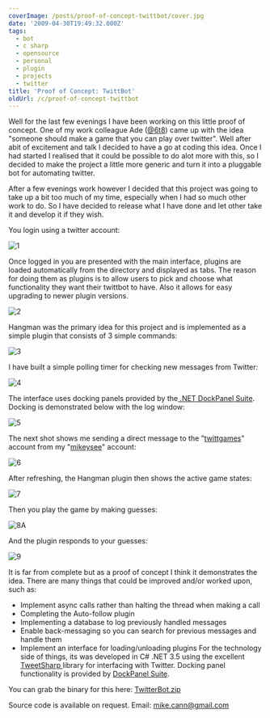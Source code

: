 ```yaml
---
coverImage: /posts/proof-of-concept-twittbot/cover.jpg
date: '2009-04-30T19:49:32.000Z'
tags:
  - bot
  - c sharp
  - opensource
  - personal
  - plugin
  - projects
  - twitter
title: 'Proof of Concept: TwittBot'
oldUrl: /c/proof-of-concept-twittbot
---
```


Well for the last few evenings I have been working on this little proof of concept. One of my work colleague Ade ([@6t8](https://twitter.com/6t8)) came up with the idea "someone should make a game that you can play over twitter". Well after abit of excitement and talk I decided to have a go at coding this idea. Once I had started I realised that it could be possible to do alot more with this, so I decided to make the project a little more generic and turn it into a pluggable bot for automating twitter.

<!-- more -->

After a few evenings work however I decided that this project was going to take up a bit too much of my time, especially when I had so much other work to do. So I have decided to release what I have done and let other take it and develop it if they wish.

You login using a twitter account:

![1](/wp-content/uploads/2009/04/1.gif "1")

<!--more-->Once logged in you are presented with the main interface, plugins are loaded automatically from the directory and displayed as tabs. The reason for doing them as plugins is to allow users to pick and choose what functionality they want their twittbot to have. Also it allows for easy upgrading to newer plugin versions.

![2](/wp-content/uploads/2009/04/2.gif "2")

Hangman was the primary idea for this project and is implemented as a simple plugin that consists of 3 simple commands:

![3](/wp-content/uploads/2009/04/3.gif "3")

I have built a simple polling timer for checking new messages from Twitter:

![4](/wp-content/uploads/2009/04/4.gif "4")

The interface uses docking panels provided by the[ .NET DockPanel Suite](https://sourceforge.net/projects/dockpanelsuite/). Docking is demonstrated below with the log window:

![5](/wp-content/uploads/2009/04/5.gif "5")

The next shot shows me sending a direct message to the "[twittgames](https://www.twitter.com/twittgames)" account from my "[mikeysee](https://www.twitter.com/mikeysee)" account:

![6](/wp-content/uploads/2009/04/6.gif "6")

After refreshing, the Hangman plugin then shows the active game states:

![7](/wp-content/uploads/2009/04/7.gif "7")

Then you play the game by making guesses:

![8](/wp-content/uploads/2009/04/8.gif "8")A

And the plugin responds to your guesses:

![9](/wp-content/uploads/2009/04/9.gif "9")

It is far from complete but as a proof of concept I think it demonstrates the idea. There are many things that could be improved and/or worked upon, such as:

- Implement async calls rather than halting the thread when making a call
- Completing the Auto-follow plugin
- Implementing a database to log previously handled messages
- Enable back-messaging so you can search for previous messages and handle them
- Implement an interface for loading/unloading plugins
  For the technology side of things, its was developed in C# .NET 3.5 using the excellent [TweetSharp ](https://code.google.com/p/tweetsharp/)library for interfacing with Twitter. Docking panel functionality is provided by [DockPanel Suite](https://sourceforge.net/projects/dockpanelsuite/).

You can grab the binary for this here: [TwitterBot.zip](Files/TwitterBot.zip)

Source code is available on request. Email: mike.cann@gmail.com
